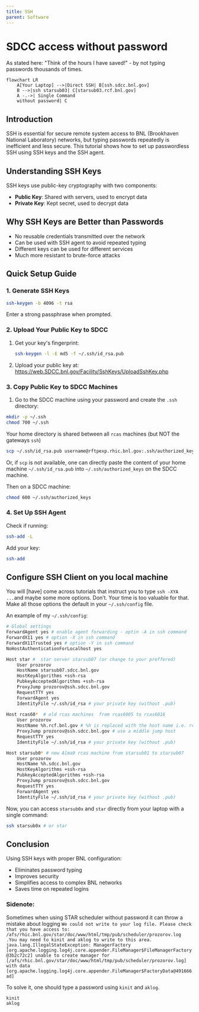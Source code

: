 ```yaml
---
title: SSH
parent: Software
---
```



# SDCC access without password

As stated here: "Think of the hours I have saved!" - by not typing passwords thousands of times.

```mermaid
flowchart LR
    A[Your Laptop] -->|Direct SSH| B[ssh.sdcc.bnl.gov]
    B -->|ssh starsub03| C[starsub03.rcf.bnl.gov]
    A -.->| Single Command 
    without password| C

```

## Introduction

SSH is essential for secure remote system access to BNL (Brookhaven National Laboratory) networks, but typing passwords repeatedly is inefficient and less secure. This tutorial shows how to set up passwordless SSH using SSH keys and the SSH agent.

## Understanding SSH Keys

SSH keys use public-key cryptography with two components:

- **Public Key**: Shared with servers, used to encrypt data
- **Private Key**: Kept secret, used to decrypt data

## Why SSH Keys are Better than Passwords

- No reusable credentials transmitted over the network
- Can be used with SSH agent to avoid repeated typing
- Different keys can be used for different services
- Much more resistant to brute-force attacks

## Quick Setup Guide

### 1. Generate SSH Keys

```bash
ssh-keygen -b 4096 -t rsa
```

Enter a strong passphrase when prompted.

### 2. Upload Your Public Key to SDCC

1. Get your key's fingerprint:

   ```bash
   ssh-keygen -l -E md5 -f ~/.ssh/id_rsa.pub
   ```

2. Upload your public key at: <https://web.SDCC.bnl.gov/Facility/SshKeys/UploadSshKey.php>

### 3. Copy Public Key to SDCC Machines

1. Go to the SDCC machine using your password and create the `.ssh` directory:

```bash
mkdir -p ~/.ssh
chmod 700 ~/.ssh
```

Your home directory is shared between all `rcas` machines (but NOT the gateways `ssh`)

```bash
scp ~/.ssh/id_rsa.pub username@rftpexp.rhic.bnl.gov:.ssh/authorized_keys
```

Or, if `scp` is not available, one can directly paste the content of your home machine `~/.ssh/id_rsa.pub` into `~/.ssh/authorized_keys` on the SDCC machine.

Then on a SDCC machine:

```bash
chmod 600 ~/.ssh/authorized_keys
```

### 4. Set Up SSH Agent

Check if running:

```bash
ssh-add -L
```

Add your key:

```bash
ssh-add
```

## Configure SSH Client on you local machine

You will [have] come across tutorials that instruct you to type `ssh -XYA ...`and maybe some more options. Don’t. Your time is too valuable for that. Make all those options the default in your `~/.ssh/config` file.

An example of my `~/.ssh/config`:

```bash
# Global settings
ForwardAgent yes # enable agent forwarding - optin -A in ssh command
ForwardX11 yes # option -X in ssh command
ForwardX11Trusted yes # option -Y in ssh command
NoHostAuthenticationForLocalhost yes 

Host star #  star server starsub07 (or change to your preffered)
    User prozorov
    HostName starsub07.sdcc.bnl.gov
    HostKeyAlgorithms +ssh-rsa
    PubkeyAcceptedAlgorithms +ssh-rsa
    ProxyJump prozorov@ssh.sdcc.bnl.gov
    RequestTTY yes
    ForwardAgent yes
    IdentityFile ~/.ssh/id_rsa # your private key (without .pub)
   
Host rcas60*  # old rcas machines  from rcas6005 to rcas6016
    User prozorov
    HostName %h.rcf.bnl.gov # %h is replaced with the host name i.e. rcas*
    ProxyJump prozorov@ssh.sdcc.bnl.gov # use a middle jump host
    RequestTTY yes
    IdentityFile ~/.ssh/id_rsa # your private key (without .pub)

Host starsub0* # new Alma9 rcas machine from starsub01 to starsub07
    User prozorov
    HostName %h.sdcc.bnl.gov
    HostKeyAlgorithms +ssh-rsa
    PubkeyAcceptedAlgorithms +ssh-rsa
    ProxyJump prozorov@ssh.sdcc.bnl.gov
    RequestTTY yes
    ForwardAgent yes
    IdentityFile ~/.ssh/id_rsa # your private key (without .pub)
```

Now, you can access `starsub0x` and `star` directly from your laptop with a single command:

```bash
ssh starsub0x # or star
```

## Conclusion

Using SSH keys with proper BNL configuration:

- Eliminates password typing
- Improves security
- Simplifies access to complex BNL networks
- Saves time on repeated logins


### Sidenote:

Sometimes when using STAR scheduler without password it can throw a mistake about logging
`We could not write to your log file. Please check that you have access to: /afs/rhic.bnl.gov/star/doc/www/html/tmp/pub/scheduler/prozorov.log .You may need to kinit and aklog to write to this area.
java.lang.IllegalStateException: ManagerFactory [org.apache.logging.log4j.core.appender.FileManager$FileManagerFactory@3b2c72c2] unable to create manager for [/afs/rhic.bnl.gov/star/doc/www/html/tmp/pub/scheduler/prozorov.log] with data [org.apache.logging.log4j.core.appender.FileManager$FactoryData@491666ad]`


To solve it, one should type a password using `kinit` and `aklog`.
``` bash
kinit
aklog
```


